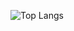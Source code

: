 ![Top Langs](https://github-readme-stats.vercel.app/api/top-langs/?username=av1ppp&theme=transparent&layout=compact&hide_border=true)
